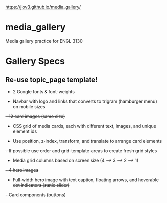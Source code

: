 https://jlov3.github.io/media_gallery/

# media_gallery

 Media gallery practice for ENGL 3130


# Gallery Specs

## __Re-use topic_page template!__

- 2 Google fonts & font-weights

- Navbar with logo and links that converts to trigram (hamburger menu) on mobile sizes

~~- 12 card images (same size)~~

- CSS grid of media cards, each with different text, images, and unique element ids

- Use position, z-index, transform, and translate to arrange card elements

~~- If possible use order and grid-template-areas to create fresh grid styles~~

- Media grid columns based on screen size (4 --> 3 --> 2 --> 1)

~~- 4 hero images~~

- Full-width hero image with text caption, floating arrows, and ~~hoverable dot indicators (static slider)~~

~~- Card components (buttons)~~
